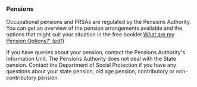 ###  **Pensions**

Occupational pensions and PRSAs are regulated by the Pensions Authority. You
can get an overview of the pension arrangements available and the options that
might suit your situation in the free booklet [ What are my Pension Options?'
(pdf)
](http://www.pensionsauthority.ie/en/LifeCycle/Information_Booklets/What_are_my_pension_options_.11350.shortcut.pdf)

If you have queries about your pension, contact the Pensions Authority's
Information Unit. The Pensions Authority does not deal with the State pension.
Contact the Department of Social Protection if you have any questions about
your state pension, old age pension, contributory or non-contributory pension.
